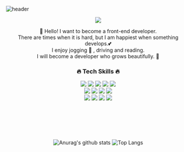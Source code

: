 ![header](https://capsule-render.vercel.app/api?type=waving&color=timeGradient&height=240&section=header&text=HELLO,%20I'M%20RARA👋&fontSize=48&animation=fadeIn&fontAlignY=44)

<div align="center">
  <a href="https://rara-record.github.io/">
    <img src="https://img.shields.io/badge/My Blog-7A1FA2?style=flat-squar&logo=GitHub Sponsors&logoColor=fff"/><br>
  </a>



  👏 Hello! I want to become a front-end developer.<br> 
  There are times when it is hard, but I am happiest when something develops.💕 <br>
  I enjoy jogging 🏃 , driving and reading. <br>
  I will become a developer who grows beautifully. 🚀<br>

  ### 🔥 Tech Skills 🔥<br>
  <img src="https://img.shields.io/badge/HTML5-E34F26?style=flat-squar&logo=HTML5&logoColor=fff"/> 
  <img src="https://img.shields.io/badge/CSS3-1572B6?style=flat-squar&logo=CSS3&logoColor=fff"/> 
  <img src="https://img.shields.io/badge/Sass-CC6699?style=flat-squar&logo=Sass&logoColor=fff"/> 
  <img src="https://img.shields.io/badge/JavaScript-F7DF1E?style=flat-squar&logo=JavaScript&logoColor=fff"/>
  <img src="https://img.shields.io/badge/React-61DAFB?style=flat-squar&logo=React&logoColor=fff"/><br>
  <img src="https://img.shields.io/badge/Node.js-339933?style=flat-squar&logo=Node.js&logoColor=fff"/>
  <img src="https://img.shields.io/badge/MongoDB-47A248?style=flat-squar&logo=MongoDB&logoColor=fff"/>
  <img src="https://img.shields.io/badge/jQuery-0769AD?style=flat-squar&logo=jQuery&logoColor=fff"/>
  <img src="https://img.shields.io/badge/Markdown-41454A?style=flat-squar&logo=Markdown&logoColor=fff"/><br>
  <img src="https://img.shields.io/badge/Webpack-8DD6F9?style=flat-squar&logo=Webpack&logoColor=fff"/>
  <img src="https://img.shields.io/badge/Bootstrap-7952B3?style=flat-squar&logo=Bootstrap&logoColor=fff"/>
  <img src="https://img.shields.io/badge/Git-C71D23?style=flat-squar&logo=Git&logoColor=fff"/>
  <img src="https://img.shields.io/badge/Notion-000000?style=flat-squar&logo=Notion&logoColor=fff"/>
  <br>
  <br>
  <br>


#
<br>

![Anurag's github stats](https://github-readme-stats.vercel.app/api?username=rara-record&show_icons=true&theme=buefy )   ![Top Langs](https://github-readme-stats.vercel.app/api/top-langs/?username=rara-record&layout=compact&theme=solarized-buefy)
  </div>



